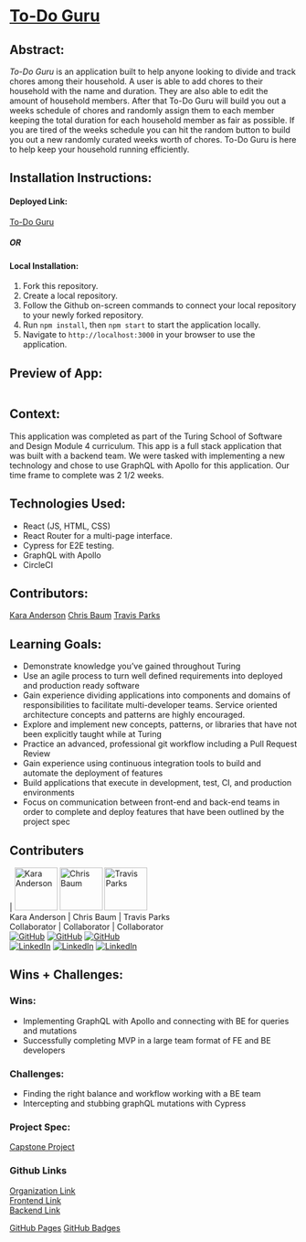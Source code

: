 # [To-Do Guru](https://to-do-guru-ui.vercel.app/)


## Abstract:

[//]: <>

*To-Do Guru* is an application built to help anyone looking to divide and track chores among their household. A user is able to add chores to their household with the name and duration. They are also able to edit the amount of household members. After that To-Do Guru will build you out a weeks schedule of chores and randomly assign them to each member keeping the total duration for each household member as fair as possible. If you are tired of the weeks schedule you can hit the random button to build you out a new randomly curated weeks worth of chores. To-Do Guru is here to help keep your household running efficiently.



## Installation Instructions:

[//]: <>

#### **Deployed Link:**
[To-Do Guru](https://to-do-guru-ui.vercel.app/)

##### OR

#### **Local Installation**:
1. Fork this repository.
1. Create a local repository.
1. Follow the Github on-screen commands to connect your local repository to your newly forked repository.
1. Run `npm install`, then `npm start` to start the application locally.
1. Navigate to `http://localhost:3000` in your browser to use the application. 
  
## Preview of App:

[//]: <>
![]()

## Context:

[//]: <>

This application was completed as part of the Turing School of Software and Design Module 4 curriculum.  This app is a full stack application that was built with a backend team. We were tasked with implementing a new technology and chose to use GraphQL with Apollo for this application. Our time frame to complete was 2 1/2 weeks.

## Technologies Used:

[//]: <>
- React (JS, HTML, CSS)
- React Router for a multi-page interface.
- Cypress for E2E testing.
- GraphQL with Apollo
- CircleCI

## Contributors:

[//]: <>

[Kara Anderson](https://github.com/Kanderson58)
[Chris Baum](https://github.com/qrispi)
[Travis Parks](https://github.com/LeftyLincoln)


## Learning Goals:

[//]: <>

- Demonstrate knowledge you’ve gained throughout Turing
- Use an agile process to turn well defined requirements into deployed and production ready software
- Gain experience dividing applications into components and domains of responsibilities to facilitate multi-developer teams. Service oriented architecture concepts and patterns are highly encouraged.
- Explore and implement new concepts, patterns, or libraries that have not been explicitly taught while at Turing
- Practice an advanced, professional git workflow including a Pull Request Review
- Gain experience using continuous integration tools to build and automate the deployment of features
- Build applications that execute in development, test, CI, and production environments
- Focus on communication between front-end and back-end teams in order to complete and deploy features that have been outlined by the project spec

## Contributers

| <img alt="Kara Anderson" width="75" src="https://avatars.githubusercontent.com/u/114871395?v=4"/>  <img alt="Chris Baum" width="75" src="https://avatars.githubusercontent.com/u/24902544?v=4"/>  <img alt="Travis Parks" width="75" src="https://avatars.githubusercontent.com/u/116752855?v=4"/> <br>
Kara Anderson | Chris Baum | Travis Parks <br>
Collaborator | Collaborator | Collaborator <br>
[![GitHub][github-shield]][github-kara] [![GitHub][github-shield]][github-chris] [![GitHub][github-shield]][github-travis] <br>
[![LinkedIn][linkedin-shield]][linkedin-kara] [![LinkedIn][linkedin-shield]][linkedin-chris] [![LinkedIn][linkedin-shield]][linkedin-travis]
  
## Wins + Challenges:

[//]: <>

### Wins:

- Implementing GraphQL with Apollo and connecting with BE for queries and mutations 
- Successfully completing MVP in a large team format of FE and BE developers

### Challenges:

- Finding the right balance and workflow working with a BE team 
- Intercepting and stubbing graphQL mutations with Cypress


### Project Spec: 

[Capstone Project](https://mod4.turing.edu/projects/capstone/)

### Github Links
[Organization Link](https://github.com/to-do-guru) <br>
[Frontend Link](https://github.com/to-do-guru/to-do-guru-ui)<br>
[Backend Link](https://github.com/to-do-guru/to-do-guru-api) 




[github-shield]: https://img.shields.io/badge/GitHub-181717.svg?style=for-the-badge&logo=GitHub&logoColor=white
[github-travis]: https://github.com/LeftyLincoln
[github-kara]: https://github.com/Kanderson58
[github-chris]: https://github.com/qrispi

[linkedin-shield]: https://img.shields.io/badge/-LinkedIn-black.svg?style=for-the-badge&logo=linkedin&colorB=555
[linkedin-travis]: https://www.linkedin.com/in/travis-l-parks/
[linkedin-kara]: https://www.linkedin.com/in/kara-anderson8/
[linkedin-chris]: https://www.linkedin.com/in/c-baum/


[GitHub Pages](https://pages.github.com)
[GitHub Badges](https://home.aveek.io/GitHub-Profile-Badges/)